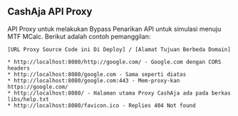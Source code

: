 ## CashAja API Proxy


API Proxy untuk melakukan Bypass Penarikan API untuk simulasi menuju MTF MCalc. Berikut adalah contoh pemanggilan:  
  
```
[URL Proxy Source Code ini Di Deploy] / [Alamat Tujuan Berbeda Domain]

* http://localhost:8080/http://google.com/ - Google.com dengan CORS headers
* http://localhost:8080/google.com - Sama seperti diatas
* http://localhost:8080/google.com:443 - Mem-proxy-kan https://google.com/
* http://localhost:8080/ - Halaman utama Proxy CashAja ada pada berkas libs/help.txt
* http://localhost:8080/favicon.ico - Replies 404 Not found
```